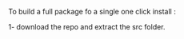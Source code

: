 To build a full package fo a single one click install :

1- download the repo and extract the src folder.
